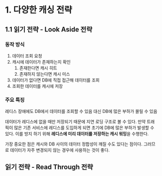 # 1. 다양한 캐싱 전략

## 1.1 읽기 전략 - Look Aside 전략
### 동작 방식
1. 데이터 조회 요청
2. 캐시에 데이터가 존재하는지 확인
	1. 존재한다면 캐시 히트 
	2. 존재하지 않는다면 캐시 미스
3. 데이터가 없다면 DB에 직접 접근해 데이터를 조회
4. 조회한 데이터를 캐시에 저장
### 주요 특징
레디스 장애에도 DB에서 데이터를 조회할 수 있음
대신 DB에 많은 부하가 몰릴 수 있음

데이터가 레디스에 없을 때만 저장되기 때문에 지연 로딩 구조로 볼 수 있다.
만약 트래픽이 많은 기존 서비스에 레디스를 도입하게 되면 초기에 DB에 많은 부하가 발생할 수 있다.
이를 방지 하기 위해 **레디스에 미리 데이터를 저장하는 캐시 워밍**을 수행한다.

가장 중요한 점은 캐시와 DB 사이의 데이터 정합성이 깨질 수도 있다는 점이다.
그러므로 데이터가 자주 변경되지 않는 경우에 사용하는 것이 좋다.

## 읽기 전략 - Read Through 전략
